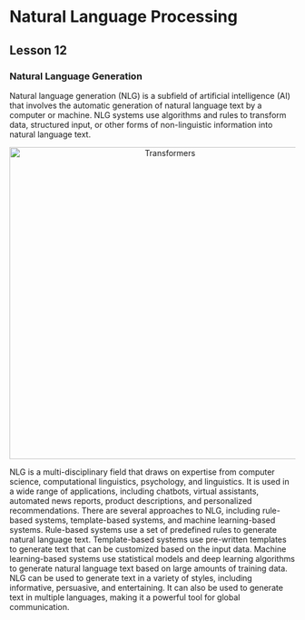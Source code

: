 # Natural Language Processing
## Lesson 12

<h3> Natural Language Generation</h3>

Natural language generation (NLG) is a subfield of artificial intelligence (AI) that involves the automatic generation of natural language text by a computer or machine. 
NLG systems use algorithms and rules to transform data, structured input, or other forms of non-linguistic information into natural language text.

<p align="center">
<img src= "https://user-images.githubusercontent.com/45029614/227134868-e1c0fae2-319e-4168-8493-17fc4698b20f.PNG" width="550" title="Transformers">
</p>

NLG is a multi-disciplinary field that draws on expertise from computer science, computational linguistics, psychology, and linguistics. It is used in a wide range of applications, including chatbots, virtual assistants, automated news reports, product descriptions, and personalized recommendations.
There are several approaches to NLG, including rule-based systems, template-based systems, and machine learning-based systems. Rule-based systems use a set of predefined rules to generate natural language text. Template-based systems use pre-written templates to generate text that can be customized based on the input data. Machine learning-based systems use statistical models and deep learning algorithms to generate natural language text based on large amounts of training data.
NLG can be used to generate text in a variety of styles, including informative, persuasive, and entertaining. It can also be used to generate text in multiple languages, making it a powerful tool for global communication.
